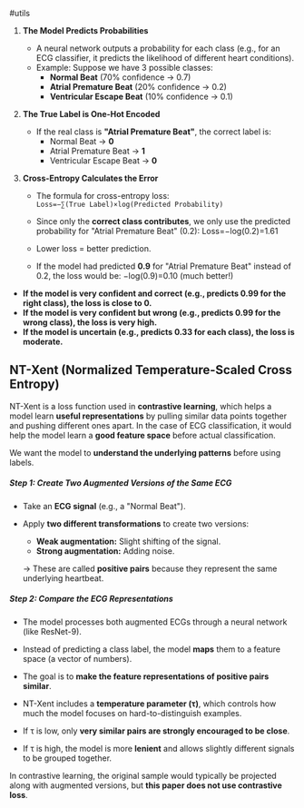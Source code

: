 #utils 

1. **The Model Predicts Probabilities**
    - A neural network outputs a probability for each class (e.g., for an ECG classifier, it predicts the likelihood of different heart conditions).
    - Example: Suppose we have 3 possible classes:
        - **Normal Beat** (70% confidence → 0.7)
        - **Atrial Premature Beat** (20% confidence → 0.2)
        - **Ventricular Escape Beat** (10% confidence → 0.1)
2. **The True Label is One-Hot Encoded**
    
    - If the real class is **"Atrial Premature Beat"**, the correct label is:
        - Normal Beat → **0**
        - Atrial Premature Beat → **1**
        - Ventricular Escape Beat → **0**
3. **Cross-Entropy Calculates the Error**
    
    - The formula for cross-entropy loss: 
			`` Loss=−∑(True Label)×log⁡(Predicted Probability)``
	
    - Since only the **correct class contributes**, we only use the predicted probability for "Atrial Premature Beat" (0.2): Loss=−log⁡(0.2)=1.61
    - Lower loss = better prediction.
    - If the model had predicted **0.9** for "Atrial Premature Beat" instead of 0.2, the loss would be: −log⁡(0.9)=0.10 (much better!)

- **If the model is very confident and correct (e.g., predicts 0.99 for the right class), the loss is close to 0.**
- **If the model is very confident but wrong (e.g., predicts 0.99 for the wrong class), the loss is very high.**
- **If the model is uncertain (e.g., predicts 0.33 for each class), the loss is moderate.**

## NT-Xent (Normalized Temperature-Scaled Cross Entropy)
NT-Xent is a loss function used in **contrastive learning**, which helps a model learn **useful representations** by pulling similar data points together and pushing different ones apart. In the case of ECG classification, it would help the model learn a **good feature space** before actual classification.


We want the model to **understand the underlying patterns** before using labels.
##### **Step 1: Create Two Augmented Versions of the Same ECG**

- Take an **ECG signal** (e.g., a "Normal Beat").
- Apply **two different transformations** to create two versions:
    
    - **Weak augmentation:** Slight shifting of the signal.
    - **Strong augmentation:** Adding noise.
    
    → These are called **positive pairs** because they represent the same underlying heartbeat.

##### **Step 2: Compare the ECG Representations**

- The model processes both augmented ECGs through a neural network (like ResNet-9).
- Instead of predicting a class label, the model **maps** them to a feature space (a vector of numbers).
- The goal is to **make the feature representations of positive pairs similar**.



- NT-Xent includes a **temperature parameter (τ)**, which controls how much the model focuses on hard-to-distinguish examples.
- If τ is low, only **very similar pairs are strongly encouraged to be close**.
- If τ is high, the model is more **lenient** and allows slightly different signals to be grouped together.



In contrastive learning, the original sample would typically be projected along with augmented versions, but **this paper does not use contrastive loss**.